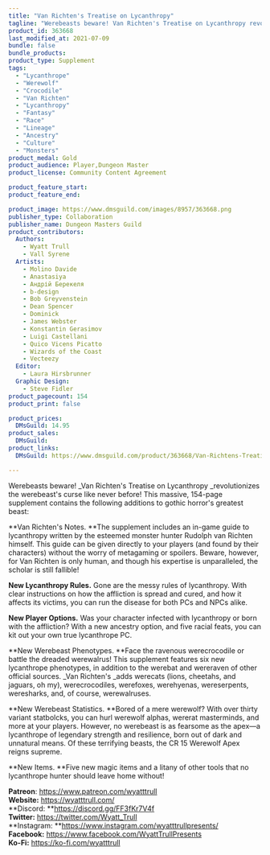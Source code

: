 ```yaml
---
title: "Van Richten's Treatise on Lycanthropy"
tagline: "Werebeasts beware! Van Richten's Treatise on Lycanthropy revolutionizes the werebeast's curse like never before! This massive, 154-page supplement contains the following additions to gothic horror's greatest beast:"
product_id: 363668
last_modified_at: 2021-07-09
bundle: false
bundle_products:
product_type: Supplement
tags:
  - "Lycanthrope"
  - "Werewolf"
  - "Crocodile"
  - "Van Richten"
  - "Lycanthropy"
  - "Fantasy"
  - "Race"
  - "Lineage"
  - "Ancestry"
  - "Culture"
  - "Monsters"
product_medal: Gold
product_audience: Player,Dungeon Master
product_license: Community Content Agreement

product_feature_start: 
product_feature_end: 

product_image: https://www.dmsguild.com/images/8957/363668.png
publisher_type: Collaboration
publisher_name: Dungeon Masters Guild
product_contributors:
  Authors: 
    - Wyatt Trull
    - Vall Syrene
  Artists: 
    - Molino Davide
    - Anastasiya
    - Андрій Берекеля
    - b-design
    - Bob Greyvenstein
    - Dean Spencer
    - Dominick
    - James Webster
    - Konstantin Gerasimov
    - Luigi Castellani
    - Quico Vicens Picatto
    - Wizards of the Coast
    - Vecteezy
  Editor: 
    - Laura Hirsbrunner
  Graphic Design: 
    - Steve Fidler
product_pagecount: 154
product_print: false

product_prices:
  DMsGuild: 14.95
product_sales:
  DMsGuild:
product_links:
  DMsGuild: https://www.dmsguild.com/product/363668/Van-Richtens-Treatise-on-Lycanthropy?affiliate_id=1713687

---
```


Werebeasts beware! _Van Richten's Treatise on Lycanthropy _revolutionizes the werebeast's curse like never before! This massive, 154-page supplement contains the following additions to gothic horror's greatest beast:

**Van Richten's Notes. **The supplement includes an in-game guide to lycanthropy written by the esteemed monster hunter Rudolph van Richten himself. This guide can be given directly to your players (and found by their characters) without the worry of metagaming or spoilers. Beware, however, for Van Richten is only human, and though his expertise is unparalleled, the scholar is still fallible!

**New Lycanthropy Rules.** Gone are the messy rules of lycanthropy. With clear instructions on how the affliction is spread and cured, and how it affects its victims, you can run the disease for both PCs and NPCs alike.

**New Player Options.** Was your character infected with lycanthropy or born with the affliction? With a new ancestry option, and five racial feats, you can kit out your own true lycanthrope PC.

**New Werebeast Phenotypes. **Face the ravenous werecrocodile or battle the dreaded werewalrus! This supplement features six new lycanthrope phenotypes, in addition to the werebat and wereraven of other official sources. _Van Richten's _adds werecats (lions, cheetahs, and jaguars, oh my), werecrocodiles, werefoxes, werehyenas, wereserpents, weresharks, and, of course, werewalruses.

**New Werebeast Statistics. **Bored of a mere werewolf? With over thirty variant statbolcks, you can hurl werewolf alphas, wererat masterminds, and more at your players. However, no werebeast is as fearsome as the apex—a lycanthrope of legendary strength and resilience, born out of dark and unnatural means. Of these terrifying beasts, the CR 15 Werewolf Apex reigns supreme.

**New Items. **Five new magic items and a litany of other tools that no lycanthrope hunter should leave home without!

**Patreon**: https://www.patreon.com/wyatttrull  
**Website:** https://wyatttrull.com/  
**Discord: **https://discord.gg/FF3fKr7V4f  
**Twitter:** https://twitter.com/Wyatt_Trull  
**Instagram: **https://www.instagram.com/wyatttrullpresents/  
**Facebook:** https://www.facebook.com/WyattTrullPresents  
**Ko-Fi:** https://ko-fi.com/wyatttrull
